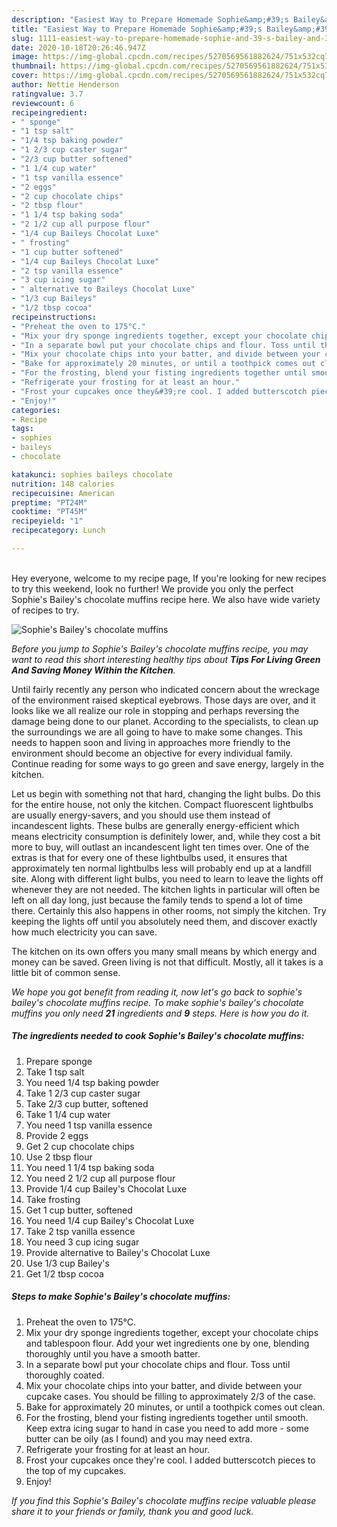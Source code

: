 ```yaml
---
description: "Easiest Way to Prepare Homemade Sophie&amp;#39;s Bailey&amp;#39;s chocolate muffins"
title: "Easiest Way to Prepare Homemade Sophie&amp;#39;s Bailey&amp;#39;s chocolate muffins"
slug: 1111-easiest-way-to-prepare-homemade-sophie-and-39-s-bailey-and-39-s-chocolate-muffins
date: 2020-10-18T20:26:46.947Z
image: https://img-global.cpcdn.com/recipes/5270569561882624/751x532cq70/sophies-baileys-chocolate-muffins-recipe-main-photo.jpg
thumbnail: https://img-global.cpcdn.com/recipes/5270569561882624/751x532cq70/sophies-baileys-chocolate-muffins-recipe-main-photo.jpg
cover: https://img-global.cpcdn.com/recipes/5270569561882624/751x532cq70/sophies-baileys-chocolate-muffins-recipe-main-photo.jpg
author: Nettie Henderson
ratingvalue: 3.7
reviewcount: 6
recipeingredient:
- " sponge"
- "1 tsp salt"
- "1/4 tsp baking powder"
- "1 2/3 cup caster sugar"
- "2/3 cup butter softened"
- "1 1/4 cup water"
- "1 tsp vanilla essence"
- "2 eggs"
- "2 cup chocolate chips"
- "2 tbsp flour"
- "1 1/4 tsp baking soda"
- "2 1/2 cup all purpose flour"
- "1/4 cup Baileys Chocolat Luxe"
- " frosting"
- "1 cup butter softened"
- "1/4 cup Baileys Chocolat Luxe"
- "2 tsp vanilla essence"
- "3 cup icing sugar"
- " alternative to Baileys Chocolat Luxe"
- "1/3 cup Baileys"
- "1/2 tbsp cocoa"
recipeinstructions:
- "Preheat the oven to 175°C."
- "Mix your dry sponge ingredients together, except your chocolate chips and tablespoon flour. Add your wet ingredients one by one, blending thoroughly until you have a smooth batter."
- "In a separate bowl put your chocolate chips and flour. Toss until thoroughly coated."
- "Mix your chocolate chips into your batter, and divide between your cupcake cases. You should be filling to approximately 2/3 of the case."
- "Bake for approximately 20 minutes, or until a toothpick comes out clean."
- "For the frosting, blend your fisting ingredients together until smooth. Keep extra icing sugar to hand in case you need to add more - some butter can be oily (as I found) and you may need extra."
- "Refrigerate your frosting for at least an hour."
- "Frost your cupcakes once they&#39;re cool. I added butterscotch pieces to the top of my cupcakes."
- "Enjoy!"
categories:
- Recipe
tags:
- sophies
- baileys
- chocolate

katakunci: sophies baileys chocolate 
nutrition: 148 calories
recipecuisine: American
preptime: "PT24M"
cooktime: "PT45M"
recipeyield: "1"
recipecategory: Lunch

---
```

<br>
Hey everyone, welcome to my recipe page, If you're looking for new recipes to try this weekend, look no further! We provide you only the perfect Sophie&#39;s Bailey&#39;s chocolate muffins recipe here. We also have wide variety of recipes to try.
<br>


![Sophie&#39;s Bailey&#39;s chocolate muffins](https://img-global.cpcdn.com/recipes/5270569561882624/751x532cq70/sophies-baileys-chocolate-muffins-recipe-main-photo.jpg)

<i>Before you jump to Sophie&#39;s Bailey&#39;s chocolate muffins recipe, you may want to read this short interesting healthy tips about 
<strong>Tips For Living Green And Saving Money Within the Kitchen</strong>.</i>
</br>

Until fairly recently any person who indicated concern about the wreckage of the environment raised skeptical eyebrows. Those days are over, and it looks like we all realize our role in stopping and perhaps reversing the damage being done to our planet. According to the specialists, to clean up the surroundings we are all going to have to make some changes. This needs to happen soon and living in approaches more friendly to the environment should become an objective for every individual family. Continue reading for some ways to go green and save energy, largely in the kitchen.

Let us begin with something not that hard, changing the light bulbs. Do this for the entire house, not only the kitchen. Compact fluorescent lightbulbs are usually energy-savers, and you should use them instead of incandescent lights. These bulbs are generally energy-efficient which means electricity consumption is definitely lower, and, while they cost a bit more to buy, will outlast an incandescent light ten times over. One of the extras is that for every one of these lightbulbs used, it ensures that approximately ten normal lightbulbs less will probably end up at a landfill site. Along with different light bulbs, you need to learn to leave the lights off whenever they are not needed. The kitchen lights in particular will often be left on all day long, just because the family tends to spend a lot of time there. Certainly this also happens in other rooms, not simply the kitchen. Try keeping the lights off until you absolutely need them, and discover exactly how much electricity you can save.

The kitchen on its own offers you many small means by which energy and money can be saved. Green living is not that difficult. Mostly, all it takes is a little bit of common sense.


<i>We hope you got benefit from reading it, now let's go back to sophie&#39;s bailey&#39;s chocolate muffins recipe. To make sophie&#39;s bailey&#39;s chocolate muffins you only need <strong>21</strong> ingredients and <strong>9</strong> steps. Here is how you do it.
</i>

##### The ingredients needed to cook Sophie&#39;s Bailey&#39;s chocolate muffins:

1. Prepare  sponge
1. Take 1 tsp salt
1. You need 1/4 tsp baking powder
1. Take 1 2/3 cup caster sugar
1. Take 2/3 cup butter, softened
1. Take 1 1/4 cup water
1. You need 1 tsp vanilla essence
1. Provide 2 eggs
1. Get 2 cup chocolate chips
1. Use 2 tbsp flour
1. You need 1 1/4 tsp baking soda
1. You need 2 1/2 cup all purpose flour
1. Provide 1/4 cup Bailey&#39;s Chocolat Luxe
1. Take  frosting
1. Get 1 cup butter, softened
1. You need 1/4 cup Bailey&#39;s Chocolat Luxe
1. Take 2 tsp vanilla essence
1. You need 3 cup icing sugar
1. Provide  alternative to Bailey&#39;s Chocolat Luxe
1. Use 1/3 cup Bailey&#39;s
1. Get 1/2 tbsp cocoa


##### Steps to make Sophie&#39;s Bailey&#39;s chocolate muffins:

1. Preheat the oven to 175°C.
1. Mix your dry sponge ingredients together, except your chocolate chips and tablespoon flour. Add your wet ingredients one by one, blending thoroughly until you have a smooth batter.
1. In a separate bowl put your chocolate chips and flour. Toss until thoroughly coated.
1. Mix your chocolate chips into your batter, and divide between your cupcake cases. You should be filling to approximately 2/3 of the case.
1. Bake for approximately 20 minutes, or until a toothpick comes out clean.
1. For the frosting, blend your fisting ingredients together until smooth. Keep extra icing sugar to hand in case you need to add more - some butter can be oily (as I found) and you may need extra.
1. Refrigerate your frosting for at least an hour.
1. Frost your cupcakes once they&#39;re cool. I added butterscotch pieces to the top of my cupcakes.
1. Enjoy!


<i>If you find this Sophie&#39;s Bailey&#39;s chocolate muffins recipe valuable please share it to your friends or family, thank you and good luck.</i>

